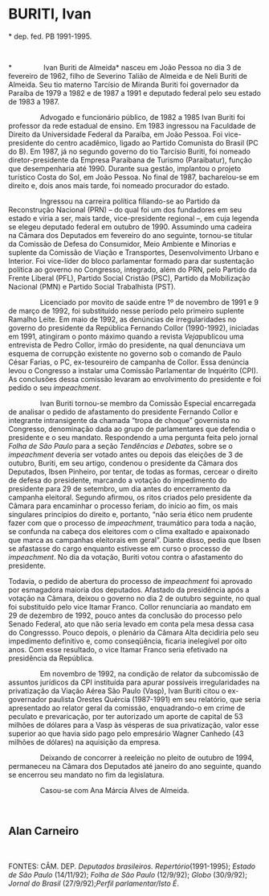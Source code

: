 BURITI, Ivan
============

\* dep. fed. PB 1991-1995.

 

*                Ivan Buriti de Almeida* nasceu em João Pessoa no dia 3
de fevereiro de 1962, filho de Severino Talião de Almeida e de Neli
Buriti de Almeida. Seu tio materno Tarcísio de Miranda Buriti foi
governador da Paraíba de 1979 a 1982 e de 1987 a 1991 e deputado federal
pelo seu estado de 1983 a 1987.

                Advogado e funcionário público, de 1982 a 1985 Ivan
Buriti foi professor da rede estadual de ensino. Em 1983 ingressou na
Faculdade de Direito da Universidade Federal da Paraíba, em João Pessoa.
Foi vice-presidente do centro acadêmico, ligado ao Partido Comunista do
Brasil (PC do B). Em 1987, já no segundo governo do tio Tarcísio Buriti,
foi nomeado diretor-presidente da Empresa Paraibana de Turismo
(Paraibatur), função que desempenharia até 1990. Durante sua gestão,
implantou o projeto turístico Costa do Sol, em João Pessoa. No final de
1987, bacharelou-se em direito e, dois anos mais tarde, foi nomeado
procurador do estado.

                Ingressou na carreira política filiando-se ao Partido da
Reconstrução Nacional (PRN) – do qual foi um dos fundadores em seu
estado e viria a ser, mais tarde, vice-presidente regional –, em cuja
legenda se elegeu deputado federal em outubro de 1990. Assumindo uma
cadeira na Câmara dos Deputados em fevereiro do ano seguinte, tornou-se
titular da Comissão de Defesa do Consumidor, Meio Ambiente e Minorias e
suplente da Comissão de Viação e Transportes, Desenvolvimento Urbano e
Interior. Foi vice-líder do bloco parlamentar formado para dar
sustentação política ao governo no Congresso, integrado, além do PRN,
pelo Partido da Frente Liberal (PFL), Partido Social Cristão (PSC),
Partido da Mobilização Nacional (PMN) e Partido Social Trabalhista
(PST).

                Licenciado por movito de saúde entre 1º de novembro de
1991 e 9 de março de 1992, foi substituído nesse período pelo primeiro
suplente Ramalho Leite. Em maio de 1992, as denúncias de irregularidades
no governo do presidente da República Fernando Collor (1990-1992),
iniciadas em 1991, atingiram o ponto máximo quando a revista
*Veja*publicou uma entrevista de Pedro Collor, irmão do presidente, na
qual denunciava um esquema de corrupção existente no governo sob o
comando de Paulo César Farias, o PC, ex-tesoureiro de campanha de
Collor. Essa denúncia levou o Congresso a instalar uma Comissão
Parlamentar de Inquérito (CPI). As conclusões dessa comissão levaram ao
envolvimento do presidente e foi pedido o seu *impeachment*.

                Ivan Buriti tornou-se membro da Comissão Especial
encarregada de analisar o pedido de afastamento do presidente Fernando
Collor e integrante intransigente da chamada “tropa de choque”
governista no Congresso, denominação dada ao grupo de parlamentares que
defendia o presidente e o seu mandato. Respondendo a uma pergunta feita
pelo jornal *Folha de São Paulo* para a seção *Tendências e Debates*,
sobre se o *impeachment* deveria ser votado antes ou depois das eleições
de 3 de outubro, Buriti, em seu artigo, condenou o presidente da Câmara
dos Deputados, Ibsen Pinheiro, por tentar, de todas as formas, cercear o
direito de defesa do presidente, marcando a votação do impedimento do
presidente para 29 de setembro, um dia antes do encerramento da campanha
eleitoral. Segundo afirmou, os ritos criados pelo presidente da Câmara
para encaminhar o processo feriam, do início ao fim, os mais singulares
princípios do direito e, portanto, “não seria ético nem prudente fazer
com que o processo de *impeachment*, traumático para toda a nação, se
confunda na cabeça dos eleitores com o clima exaltado e apaixonado que
marca as campanhas eleitorais em geral”. Diante disso, pedia que Ibsen
se afastasse do cargo enquanto estivesse em curso o processo de
*impeachment*. No dia da votação, Buriti votou contra o afastamento do
presidente.

Todavia, o pedido de abertura do processo de *impeachment* foi aprovado
por esmagadora maioria dos deputados. Afastado da presidência após a
votação na Câmara, deixou o governo no dia 2 de outubro seguinte, no
qual foi substituído pelo vice Itamar Franco. Collor renunciaria ao
mandato em 29 de dezembro de 1992, pouco antes da conclusão do processo
pelo Senado Federal, ato que não seria levado em conta pela mesa dessa
casa do Congressso. Pouco depois, o plenário da Câmara Alta decidiria
pelo seu impedimento definitivo e, como conseqüência, ficaria inelegível
por oito anos. Com esse resultado, o vice Itamar Franco seria efetivado
na presidência da República.

                Em novembro de 1992, na condição de relator da
subcomissão de assuntos jurídicos da CPI instituída para apurar
possíveis irregularidades na privatização da Viação Aérea São Paulo
(Vasp), Ivan Buriti citou o ex-governador paulista Orestes Quércia
(1987-1991) em seu relatório, que seria apresentado ao relator geral da
comissão, enquadrando-o em crime de peculato e prevaricação, por ter
autorizado um aporte de capital de 53 milhões de dólares para a Vasp às
vésperas de sua privatização, valor esse superior ao que havia sido pago
pelo empresário Wagner Canhedo (43 milhões de dólares) na aquisição da
empresa. 

                Deixando de concorrer à reeleição no pleito de outubro
de 1994, permaneceu na Câmara dos Deputados até janeiro do ano seguinte,
quando se encerrou seu mandato no fim da legislatura.

                Casou-se com Ana Márcia Alves de Almeida.

 

Alan Carneiro
-------------

 

FONTES: CÂM. DEP. *Deputados brasileiros. Repertório*(1991-1995);
*Estado de São Paulo* (14/11/92); *Folha de São Paulo* (12/9/92);
*Globo* (30/9/92); *Jornal do Brasil* (27/9/92);*Perfil parlamentar/Isto
É*.
